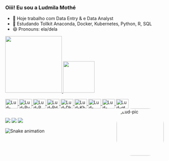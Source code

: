 ### Oiii! Eu sou a Ludmila Mothé

- 🔭 Hoje trabalho com Data Entry & e Data Analyst
- 🌱 Estudando Tollkit Anaconda, Docker, Kubernetes, Python, R, SQL
- 😄 Pronouns: ela/dela

<a href="https://github.com/ludmilamothe">
  <img height="180em" src="https://github-readme-stats.vercel.app/api?username=ludmilamothe&show_icons=true&theme=tokyonight&include_all_commits=true&count_private=true"/>
  <img height="100em" src="https://github-readme-stats.vercel.app/api/top-langs/?username=ludmilamothe&layout=compact&langs_count=7&theme=tokyonight"/>
</div>

<div style="display: inline_block"><br>
  <img align="center" alt="Lud-Jpy" height="30" width="40" src="https://cdn.jsdelivr.net/gh/devicons/devicon/icons/jupyter/jupyter-original.svg">
  <img align="center" alt="Lud-Py" height="30" width="40" src="https://cdn.jsdelivr.net/gh/devicons/devicon/icons/python/python-original.svg">
  <img align="center" alt="Lud-R" height="30" width="40" src="https://cdn.jsdelivr.net/gh/devicons/devicon/icons/r/r-original.svg">
  <img align="center" alt="Lud-Pd" height="30" width="40" src="https://cdn.jsdelivr.net/gh/devicons/devicon/icons/pandas/pandas-original-wordmark.svg">
  <img align="center" alt="Lud-Dk" height="30" width="40" src="https://cdn.jsdelivr.net/gh/devicons/devicon/icons/docker/docker-original.svg">
  <img align="center" alt="Lud-Kb" height="30" width="40" src="https://cdn.jsdelivr.net/gh/devicons/devicon/icons/kubernetes/kubernetes-plain.svg">
  <img align="center" alt="Lud-Msql" height="30" width="40" src="https://cdn.jsdelivr.net/gh/devicons/devicon/icons/mysql/mysql-original-wordmark.svg">
  <img align="center" alt="Lud-Psql" height="30" width="40" src="https://cdn.jsdelivr.net/gh/devicons/devicon/icons/postgresql/postgresql-original.svg">
  <img align="center" alt="Lud-gt" height="30" width="40" src="https://cdn.jsdelivr.net/gh/devicons/devicon/icons/git/git-plain-wordmark.svg">
  <img align="right" alt="Lud-pic" height="150" style="border-radius:50px;" src="https://media.giphy.com/media/d6kGJZZNOlsXkRpf5C/giphy.gif">
  

  </div>
  
  ##
  
  <div>
  
  <a href="https://instagram.com/rafaballerini" target="_blank"><img src="https://img.shields.io/badge/-Instagram-%23E4405F?style=for-the-badge&logo=instagram&logoColor=white" target="_blank"></a>
  <a href = "mailto:ludmilamothe@gmail.com"><img src="https://img.shields.io/badge/-Gmail-%23333?style=for-the-badge&logo=gmail&logoColor=white" target="_blank"></a>
  <a href="https://www.linkedin.com/in/ludmilamothe" target="_blank"><img src="https://img.shields.io/badge/-LinkedIn-%230077B5?style=for-the-badge&logo=linkedin&logoColor=white" target="_blank"></a>
  
  ![Snake animation](https://github.com/ludmilamothe)
  
</div>
